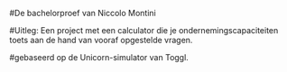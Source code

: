 #De bachelorproef van Niccolo Montini

#Uitleg: Een project met een calculator die je ondernemingscapaciteiten toets aan de hand van vooraf opgestelde vragen.

#gebaseerd op de Unicorn-simulator van Toggl.